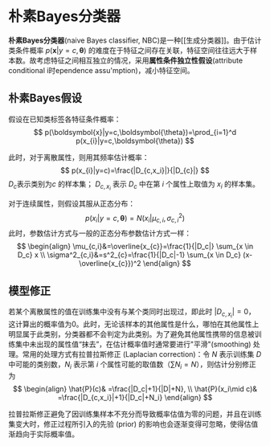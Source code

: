 # 朴素Bayes分类器

**朴素Bayes分类器**(naive Bayes classifier, NBC)是一种[[生成分类器]]。由于估计类条件概率 $p(\boldsymbol{x}|y=c,\boldsymbol{\theta})$ 的难度在于特征之间存在关联，特征空间往往远大于样本数。故考虑特征之间相互独立的情况，采用**属性条件独立性假设**(attribute conditional i时ependence assu'mption)，减小特征空间。

## 朴素Bayes假设

假设在已知类标签各特征条件概率：
$$ p(\boldsymbol{x}|y=c,\boldsymbol{\theta})=\prod_{i=1}^d p(x_{i}|y=c,\boldsymbol{\theta}) $$

此时，对于离散属性，则用其频率估计概率：
$$ p(x_{i}|y=c)=\frac{|D_{c,x_i}|}{|D_{c}|} $$
$D_c$表示类别为$c$ 的样本集； $D_{c,x_i}$ 表示 $D_c$ 中在第 $i$ 个属性上取值为 $x_i$ 的样本集。


对于连续属性，则假设其服从正态分布：
$$ p(x_{i}|y=c,\boldsymbol{\theta})=N(x_{i}|\mu_{c,i},\sigma^2_{c,i})$$
此时，参数估计方式与一般的正态分布参数估计方式一样：
$$ \begin{align}
\mu_{c,i}&=\overline{x_{c}}=\frac{1}{|D_c|} \sum_{x \in D_c} x \\
\sigma^2_{c,i}&=s^2_{c}=\frac{1}{|D_c|-1} \sum_{x \in D_c} (x-\overline{x_{c}})^2
\end{align} $$

## 模型修正

若某个离散属性的值在训练集中没有与某个类同时出现过，即此时 $|D_{c,x_i}|=0$，这计算出的概率值为$0$。此时，无论该样本的其他属性是什么，哪怕在其他属性上明显属于此类别，分类器都不会判定为此类别。为了避免其他属性携带的信息被训练集中未出现的属性值“抹去”，在估计概率值时通常要进行"平滑"(smoothing) 处理。常用的处理方式有拉普拉斯修正 (Laplacian correction)：令 $N$ 表示训练集 $D$ 中可能的类别数，$N_{i}$ 表示第 $i$ 个属性可能的取值数（$\sum N_i=N$），则估计分别修正为
$$ \begin{align}
\hat{P}(c)& =\frac{|D_c|+1}{|D|+N},  \\
\hat{P}(x_i\mid c)& =\frac{|D_{c,x_i}|+1}{|D_c|+N_i} 
\end{align} $$

拉普拉斯修正避免了因训练集样本不充分而导致概率估值为零的问题，并且在训练集变大时，修正过程所引入的先验 (prior) 的影响也会逐渐变得可忽略，使得估值渐趋向于实际概率值。